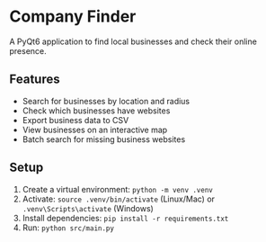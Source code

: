 # Company Finder

A PyQt6 application to find local businesses and check their online presence.

## Features
- Search for businesses by location and radius
- Check which businesses have websites
- Export business data to CSV
- View businesses on an interactive map
- Batch search for missing business websites

## Setup
1. Create a virtual environment: `python -m venv .venv`
2. Activate: `source .venv/bin/activate` (Linux/Mac) or `.venv\Scripts\activate` (Windows)
3. Install dependencies: `pip install -r requirements.txt`
4. Run: `python src/main.py`
